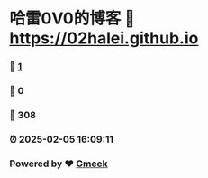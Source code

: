 # 哈雷0V0的博客 :link: https://02halei.github.io 
### :page_facing_up: [1](https://02halei.github.io/tag.html) 
### :speech_balloon: 0 
### :hibiscus: 308 
### :alarm_clock: 2025-02-05 16:09:11 
### Powered by :heart: [Gmeek](https://github.com/Meekdai/Gmeek)
